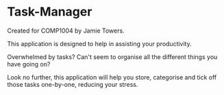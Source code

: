 # Task-Manager
Created for COMP1004 by Jamie Towers.

This application is designed to help in assisting your productivity. 

Overwhelmed by tasks? Can't seem to organise all the different things you have going on?

Look no further, this application will help you store, categorise and tick off those tasks one-by-one, reducing your stress.

